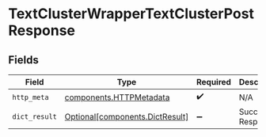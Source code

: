 # TextClusterWrapperTextClusterPostResponse


## Fields

| Field                                                                    | Type                                                                     | Required                                                                 | Description                                                              |
| ------------------------------------------------------------------------ | ------------------------------------------------------------------------ | ------------------------------------------------------------------------ | ------------------------------------------------------------------------ |
| `http_meta`                                                              | [components.HTTPMetadata](../../models/components/httpmetadata.md)       | :heavy_check_mark:                                                       | N/A                                                                      |
| `dict_result`                                                            | [Optional[components.DictResult]](../../models/components/dictresult.md) | :heavy_minus_sign:                                                       | Successful Response                                                      |